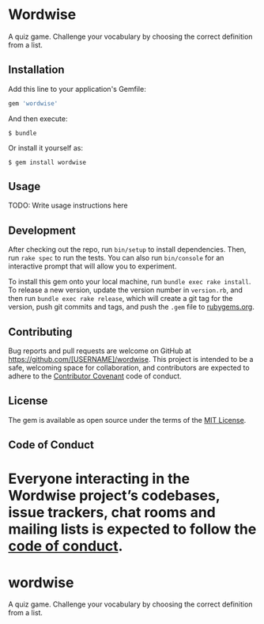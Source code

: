 # Wordwise

A quiz game. Challenge your vocabulary by choosing the correct definition from a list.

## Installation

Add this line to your application's Gemfile:

```ruby
gem 'wordwise'
```

And then execute:

    $ bundle

Or install it yourself as:

    $ gem install wordwise

## Usage

TODO: Write usage instructions here

## Development

After checking out the repo, run `bin/setup` to install dependencies. Then, run `rake spec` to run the tests. You can also run `bin/console` for an interactive prompt that will allow you to experiment.

To install this gem onto your local machine, run `bundle exec rake install`. To release a new version, update the version number in `version.rb`, and then run `bundle exec rake release`, which will create a git tag for the version, push git commits and tags, and push the `.gem` file to [rubygems.org](https://rubygems.org).

## Contributing

Bug reports and pull requests are welcome on GitHub at https://github.com/[USERNAME]/wordwise. This project is intended to be a safe, welcoming space for collaboration, and contributors are expected to adhere to the [Contributor Covenant](http://contributor-covenant.org) code of conduct.

## License

The gem is available as open source under the terms of the [MIT License](https://opensource.org/licenses/MIT).

## Code of Conduct

Everyone interacting in the Wordwise project’s codebases, issue trackers, chat rooms and mailing lists is expected to follow the [code of conduct](https://github.com/[USERNAME]/wordwise/blob/master/CODE_OF_CONDUCT.md).
=======
# wordwise
A quiz game. Challenge your vocabulary by choosing the correct definition from a list.
